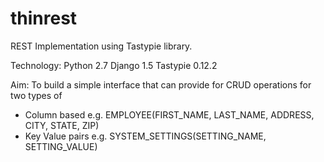 # thinrest
REST Implementation using Tastypie library.

Technology:
    Python 2.7
    Django 1.5
    Tastypie 0.12.2

Aim:
To build a simple interface that can provide for CRUD operations for two types of
* Column based e.g. EMPLOYEE(FIRST_NAME, LAST_NAME, ADDRESS, CITY, STATE, ZIP)
* Key Value pairs e.g. SYSTEM_SETTINGS(SETTING_NAME, SETTING_VALUE)
